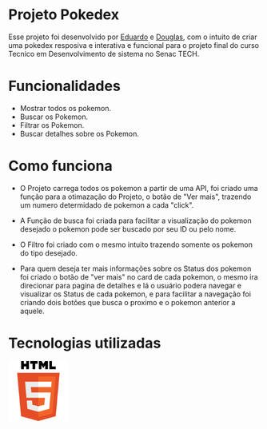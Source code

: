 # Projeto Pokedex

Esse projeto foi desenvolvido por [Eduardo](https://github.com/EduardoRizzardi) e [Douglas](https://github.com/Douglasx06), com o intuito de criar uma pokedex resposiva e interativa e funcional para o projeto final do curso Tecnico em Desenvolvimento de sistema no Senac TECH.

# Funcionalidades

* Mostrar todos os pokemon.
* Buscar os Pokemon.
* Filtrar os Pokemon.
* Buscar detalhes sobre os Pokemon.

# Como funciona

* O Projeto carrega todos os pokemon a partir de uma API, foi criado uma função para a otimazação do Projeto, o botão de "Ver mais", trazendo um numero determidado de pokemon a cada "click".

* A Função de busca foi criada para facilitar a visualização do pokemon desejado o pokemon pode ser buscado por seu ID ou pelo nome.

* O Filtro foi criado com o mesmo intuito trazendo somente os pokemon do tipo desejado.

* Para quem deseja ter mais informações sobre os Status dos pokemon foi criado o botão de "ver mais" no card de cada pokemon, o mesmo ira direcionar para pagina de detalhes e lá o usuário podera navegar e visualizar os Status de cada pokemon, e para facilitar a navegação foi criando dois botões que busca o proximo e o pokemon anterior a aquele.

# Tecnologias utilizadas

<img src="/src/assets/images/HTML5.png" width="120">